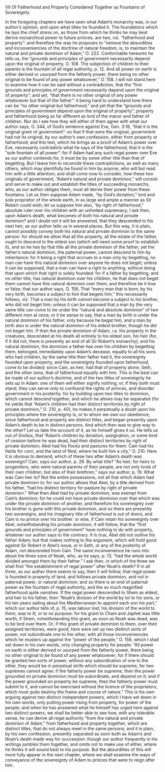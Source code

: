 VII
Of Fatherhood and Property Considered Together as Fountains of Sovereignty

In the foregoing chapters we have seen what Adam’s monarchy was, in our author’s opinion, and upon what titles he founded it. The foundations which he lays the chief stress on, as those from which he thinks he may best derive monarchical power to future princes, are two, viz. “fatherhood and property”: and therefore the way he proposes to “remove the absurdities and inconveniencies of the doctrine of natural freedom, is, to maintain the natural and private dominion of Adam,” O. 222. Conformable hereunto he tells us, the “grounds and principles of government necessarily depend upon the original of property, O. 108. The subjection of children to their parents is the fountain of all regal authority, p. 12. And all power on earth is either derived or usurped from the fatherly power, there being no other original to be found of any power whatsoever,” O. 158. I will not stand here to examine how it can be said without a contradiction, that the “first grounds and principles of government necessarily depend upon the original of property”; and yet, “that there is no other original of any power whatsoever but that of the father”: it being hard to understand how there can be “no other original but fatherhood,” and yet that the “grounds and principles of government depend upon the original of property”; property and fatherhood being as far different as lord of the manor and father of children. Nor do I see how they will either of them agree with what our author says, O. 244, of God’s sentence against Eve, Gen. 3:16, “that it is the original grant of government”: so that if that were the original, government had not its original, by our author’s own confession, either from property or fatherhood; and this text, which he brings as a proof of Adam’s power over Eve, necessarily contradicts what he says of the fatherhood, that it is the “sole fountain of all power”: for if Adam had any such regal power over Eve as our author contends for, it must be by some other title than that of begetting.
But I leave him to reconcile these contradictions, as well as many others, which may plentifully be found in him by anyone, who will but read him with a little attention; and shall come now to consider, how these two originals of government, “Adam’s natural and private dominion,” will consist and serve to make out and establish the titles of succeeding monarchs, who, as our author obliges them, must all derive their power from these fountains. Let us then suppose Adam made, “by God’s donation,” lord and sole proprietor of the whole earth, in as large and ample a manner as Sir Robert could wish; let us suppose him also, “by right of fatherhood,” absolute ruler over his children with an unlimited supremacy; I ask then, upon Adam’s death, what becomes of both his natural and private dominion? and I doubt not it will be answered, that they descended to his next heir, as our author tells us in several places. But this way, it is plain, cannot possibly convey both his natural and private dominion to the same person: for should we allow that all the property, all the estate of the father, ought to descend to the eldest son (which will need some proof to establish it), and so he has by that title all the private dominion of the father, yet the father’s natural dominion, the paternal power, cannot descend to him by inheritance: for it being a right that accrues to a man only by begetting, no man can have this natural dominion over anyone he does not beget; unless it can be supposed, that a man can have a right to anything, without doing that upon which that right is solely founded: for if a father by begetting, and no other title, has natural dominion over his children, he that does not beget them cannot have this natural dominion over them; and therefore be it true or false, that our author says, O. 156, That “every man that is born, by his very birth, becomes a subject to him that begets him,” this necessarily follows, viz. That a man by his birth cannot become a subject to his brother, who did not beget him; unless it can be supposed that a man by the very same title can come to be under the “natural and absolute dominion” of two different men at once; or it be sense to say, that a man by birth is under the natural dominion of his father, only because he begat him, and a man by birth also is under the natural dominion of his eldest brother, though he did not beget him.
If then the private dominion of Adam, i.e. his property in the creatures, descended at his death all entirely to his eldest son, his heir (for, if it did not, there is presently an end of all Sir Robert’s monarchy); and his natural dominion, the dominion a father has over his children by begetting them, belonged, immediately upon Adam’s decease, equally to all his sons who had children, by the same title their father had it, the sovereignty founded upon property, and the sovereignty founded upon fatherhood, come to be divided; since Cain, as heir, had that of property alone; Seth, and the other sons, that of fatherhood equally with him. This is the best can be made of our author’s doctrine, and of the two titles of sovereignty he sets up in Adam: one of them will either signify nothing; or, if they both must stand, they can serve only to confound the rights of princes, and disorder government in his posterity: for by building upon two titles to dominion, which cannot descend together, and which he allows may be separated (for he yields that “Adam’s children had their distinct territories by right of private dominion,” O. 210, p. 40), he makes it perpetually a doubt upon his principles where the sovereignty is, or to whom we owe our obedience; since fatherhood and property are distinct titles, and began presently upon Adam’s death to be in distinct persons. And which then was to give way to the other?
Let us take the account of it, as he himself gives it us. He tells us out of Grotius, that “Adam’s children by donation, assignation, or some kind of cession before he was dead, had their distinct territories by right of private dominion; Abel had his flocks and pastures for them: Cain had his fields for corn, and the land of Nod, where he built him a city,” O. 210. Here it is obvious to demand, which of these two after Adam’s death was sovereign? Cain, says our author, p. 29. By what title? “As heir; for heirs to progenitors, who were natural parents of their people, are not only lords of their own children, but also of their brethren,” says our author, p. 19. What was Cain heir to? Not the entire possessions, not all that which Adam had private dominion in; for our author allows that Abel, by a title derived from his father, “had his distinct territory for pasture by right of private dominion.” What then Abel had by private dominion, was exempt from Cain’s dominion; for he could not have private dominion over that which was under the private dominion of another; and therefore his sovereignty over his brother is gone with this private dominion, and so there are presently two sovereigns, and his imaginary title of fatherhood is out of doors, and Cain is no prince over his brother: or else, if Cain retain his sovereignty over Abel, notwithstanding his private dominion, it will follow, that the “first grounds and principles of government” have nothing to do with property, whatever our author says to the contrary. It is true, Abel did not outlive his father Adam; but that makes nothing to the argument, which will hold good against Sir Robert in Abel’s issue, or in Seth, or any of the posterity of Adam, not descended from Cain.
The same inconvenience he runs into about the three sons of Noah, who, as he says, p. 13, “had the whole world divided amongst them by their father.” I ask then, in which of the three we shall find “the establishment of regal power” after Noah’s death? If in all three, as our author there seems to say, then it will follow, that regal power is founded in property of land, and follows private dominion, and not in paternal power, or natural dominion; and so there is an end of paternal power as the fountain of regal authority, and the so much magnified fatherhood quite vanishes. If the regal power descended to Shem as eldest, and heir to his father, then “Noah’s division of the world by lot to his sons, or his ten years sailing about the Mediterranean to appoint each son his part,” which our author tells of, p. 15, was labour lost; his division of the world to them, was to ill, or to no purpose: for his grant to Cham and Japhet was little worth, if Shem, notwithstanding this grant, as soon as Noah was dead, was to be lord over them. Or, if this grant of private dominion to them, over their assigned territories, were good, here were set up two distinct sorts of power, not subordinate one to the other, with all those inconveniencies which he musters up against the “power of the people,” O. 158, which I shall set down in his own words, only changing property for people: “All power on earth is either derived or usurped from the fatherly power, there being no other original to be found of any power whatsoever; for if there should be granted two sorts of power, without any subordination of one to the other, they would be in perpetual strife which should be supreme, for two supremes cannot agree: if the fatherly power be supreme, then the power grounded on private dominion must be subordinate, and depend on it; and if the power grounded on property be supreme, then the fatherly power must submit to it, and cannot be exercised without the licence of the proprietors, which must quite destroy the frame and course of nature.” This is his own arguing against two distinct independent powers, which I have set down in his own words, only putting power rising from property, for power of the people; and when he has answered what he himself has urged here against two distinct powers, we shall be better able to see how, with any tolerable sense, he can derive all regal authority “from the natural and private dominion of Adam,” from fatherhood and property together, which are distinct titles, that do not always meet in the same persons; and it is plain, by his own confession, presently separated as soon both as Adam’s and Noah’s death made way for succession: though our author frequently in his writings jumbles them together, and omits not to make use of either, where he thinks it will sound best to his purpose. But the absurdities of this will more fully appear in the next chapter, where we shall examine the ways of conveyance of the sovereignty of Adam to princes that were to reign after him.